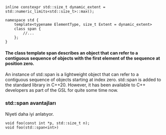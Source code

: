 ```
inline constexpr std::size_t dynamic_extent = std::numeric_limits<std::size_t>::max();

namespace std {
	template<typename ElementType, size_t Extent = dynamic_extent>
	class span {
		//...
	};
}
```

<h4>The class template span describes an object that can refer to a contiguous sequence of objects with the first element of the sequence at position zero.</h4>

An instance of std::span<T> is a lightweight object that can refer to a contiguous sequence of objects starting at index zero. std::span is added to the standard library in C++20. However, it has been available to C++ developers as part of the GSL for quite some time now.

<h3>std::span avantajları</h3>
Niyeti daha iyi anlatıyor.

```
void foo(const int *p, std::size_t n);
void foo(std::span<int>)
```

